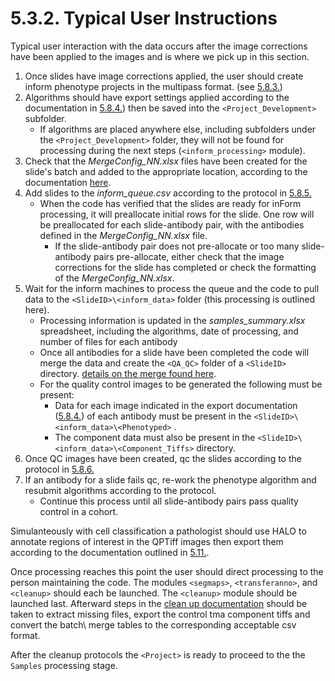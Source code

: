 # 5.3.2. Typical User Instructions
Typical user interaction with the data occurs after the image corrections have been applied to the images and is where we pick up in this section. 

1. Once slides have image corrections applied, the user should create inform phenotype projects in the multipass format. (see [5.8.3.](../vminform/docs/inFormMultipassPhenotype.md#583-inform-multipass-phenotype))
2. Algorithms should have export settings applied according to the documentation in [5.8.4.](../vminform/docs/SavingProjectsfortheinFormJHUProcessingFarm.md)) then be saved into the ```<Project_Development>``` subfolder. 
   - If algorithms are placed anywhere else, including subfolders under the ```<Project_Development>``` folder, they will not be found for processing during the next steps (```<inform_processing>``` module).
3. Check that the *MergeConfig_NN.xlsx* files have been created for the slide's batch and added to the appropriate location, according to the documentation [here](../../scans/docs/scanning/MergeConfigTables.md#448-mergeconfig-tables). 
4. Add slides to the *inform_queue.csv* according to the protocol in [5.8.5.](../vminform/docs/AddingSlidestotheinFormQueue.md#585-adding-slides-to-the-inform-queue)
   - When the code has verified that the slides are ready for inForm processing, it will preallocate initial rows for the slide. One row will be preallocated for each slide-antibody pair, with the antibodies defined in the *MergeConfig_NN.xlsx* file. 
     - If the slide-antibody pair does not pre-allocate or too many slide-antibody pairs pre-allocate, either check that the image corrections for the slide has completed or check the formatting of the *MergeConfig_NN.xlsx*.
5. Wait for the inform machines to process the queue and the code to pull data to the ```<SlideID>\<inform_data>``` folder (this processing is outlined here).
   - Processing information is updated in the *samples_summary.xlsx* spreadsheet, including the algorithms, date of processing, and number of files for each antibody
   - Once all antibodies for a slide have been completed the code will merge the data and create the ```<QA_QC>``` folder of a ```<SlideID>``` directory. [details on the merge found here](https://github.com/AstroPathJHU/MaSS#merge-a-single-sample-mass).
   - For the quality control images to be generated the following must be present:
     - Data for each image indicated in the export documentation ([5.8.4.](../vminform/docs/SavingProjectsfortheinFormJHUProcessingFarm.md#584-saving-projects-for-the-inform-jhu-processing-farm)) of each antibody must be present in the ```<SlideID>\<inform_data>\<Phenotyped>``` . 
	 - The component data must also be present in the ```<SlideID>\<inform_data>\<Component_Tiffs>``` directory.
6. Once QC images have been created, qc the slides according to the protocol in [5.8.6.](../vminform/docs/EvaluatinginFormPhenotypeQCOutputfortheAstroPathPipeline.md#586-evaluating-inform-phenotype-qc-output-for-the-astropath-pipeline)
7. If an antibody for a slide fails qc, re-work the phenotype algorithm and resubmit algorithms according to the protocol. 
   - Continue this process until all slide-antibody pairs pass quality control in a cohort.   

Simulanteously with cell classification a pathologist should use HALO to annotate regions of interest in the QPTiff images then export them according to the documentation outlined in [5.11.](../transferanno#511-transfer-annotations).
 
Once processing reaches this point the user should direct processing to the person maintaining the code. The modules ```<segmaps>```, ```<transferanno>```, and ```<cleanup>``` should each be launched. The ```<cleanup>``` module should be launched last. Afterward steps in the [clean up documentation](../validatedata#512-validate-data) should be taken to extract missing files, export the control tma component tiffs and convert the batch\ merge tables to the corresponding acceptable csv format. 
 
After the cleanup protocols the ```<Project>``` is ready to proceed to the the ```Samples``` processing stage.
